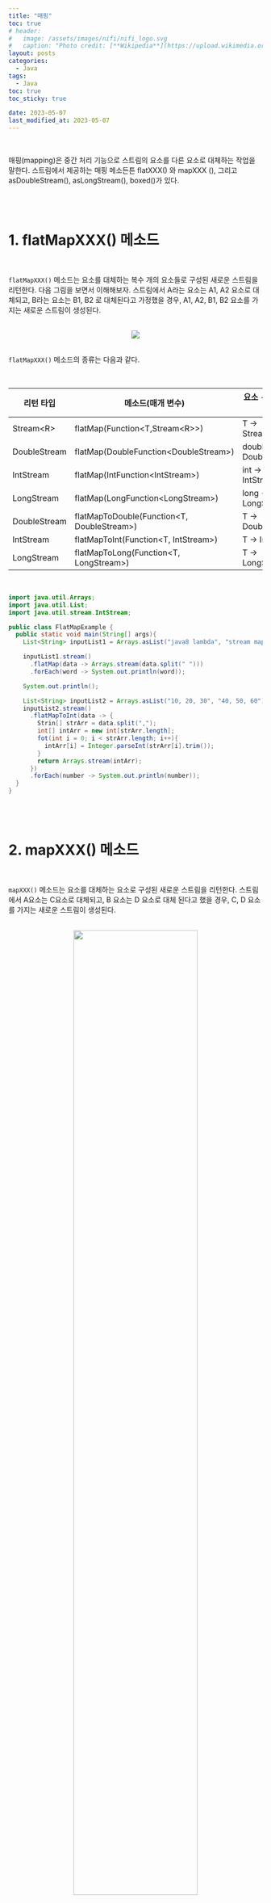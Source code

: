 ```yaml
---
title: "매핑"
toc: true
# header:
#   image: /assets/images/nifi/nifi_logo.svg
#   caption: "Photo credit: [**Wikipedia**](https://upload.wikimedia.org/wikipedia/commons/f/ff/Apache-nifi-logo.svg)"
layout: posts
categories:
  - Java
tags:
  - Java
toc: true
toc_sticky: true

date: 2023-05-07
last_modified_at: 2023-05-07
---
```


<br>

매핑(mapping)은 중간 처리 기능으로 스트림의 요소를 다른 요소로 대체하는 작업을 말한다. 스트림에서 제공하는 매핑 메소든튼 flatXXX() 와 mapXXX (), 그리고 asDoubleStream(), asLongStream(), boxed()가 있다.

<br><br>

# 1. flatMapXXX() 메소드

<br>

`flatMapXXX()` 메소드는 요소를 대체하는 복수 개의 요소들로 구성된 새로운 스트림을 리턴한다. 다음 그림을 보면서 이해해보자. 스트림에서 A라는 요소는 A1, A2 요소로 대체되고, B라는 요소는 B1, B2 로 대체된다고 가정했을 경우, A1, A2, B1, B2 요소를 가지는 새로운 스트림이 생성된다.

<br>

<div align="center">
<img src="https://user-images.githubusercontent.com/45858414/236680872-e15de35c-7ba0-48e9-b64a-08210c0ee5dd.png" witdh="70%" />
</div>

<br>

`flatMapXXX()` 메소드의 종류는 다음과 같다.

<br>

<table>
  <thead>
    <tr>
      <th colspan="1">리턴 타입</th>
      <th colspan="1">메소드(매개 변수)</th>
      <th colspan="1">요소 -&gt; 대체요소</th>
    </tr>
  </thead>
  <tbody>
    <tr>
      <td>Stream&lt;R&gt;</td>
      <td>flatMap(Function&lt;T,Stream&lt;R&gt;&gt;)</td>
      <td>T -&gt; Stream&lt;R&gt;</td>
    </tr>
    <tr>
      <td>DoubleStream</td>
      <td>flatMap(DoubleFunction&lt;DoubleStream&gt;)</td>
      <td>double -&gt; DoubleStream</td>
    </tr>
    <tr>
      <td>IntStream</td>
      <td>flatMap(IntFunction&lt;IntStream&gt;)</td>
      <td>int -&gt; IntStream</td>
    </tr>
    <tr>
      <td>LongStream</td>
      <td>flatMap(LongFunction&lt;LongStream&gt;)</td>
      <td>long -&gt; LongStream</td>
    </tr>
    <tr>
      <td>DoubleStream</td>
      <td>flatMapToDouble(Function&lt;T, DoubleStream&gt;)</td>
      <td>T -&gt; DoubleStream</td>
    </tr>
    <tr>
      <td>IntStream</td>
      <td>flatMapToInt(Function&lt;T, IntStream&gt;)</td>
      <td>T -&gt; IntStream</td>
    </tr>
    <tr>
      <td>LongStream</td>
      <td>flatMapToLong(Function&lt;T, LongStream&gt;)</td>
      <td>T -&gt; LongStream</td>
    </tr>
  </tbody>
</table>

<br>

```java
import java.util.Arrays;
import java.util.List;
import java.util.stream.IntStream;

public class FlatMapExample {
  public static void main(String[] args){
    List<String> inputList1 = Arrays.asList("java8 lambda", "stream mapping");

    inputList1.stream()
      .flatMap(data -> Arrays.stream(data.split(" ")))
      .forEach(word -> System.out.println(word));

    System.out.println();

    List<String> inputList2 = Arrays.asList("10, 20, 30", "40, 50, 60");
    inputList2.stream()
      .flatMapToInt(data -> {
        Strin[] strArr = data.split(",");
        int[] intArr = new int[strArr.length];
        fot(int i = 0; i < strArr.length; i++){
          intArr[i] = Integer.parseInt(strArr[i].trim());
        }
        return Arrays.stream(intArr);
      })
      .forEach(number -> System.out.println(number));
  }
}
```

<br><br>

# 2. mapXXX() 메소드

<br>

`mapXXX()` 메소드는 요소를 대체하는 요소로 구성된 새로운 스트림을 리턴한다. 스트림에서 A요소는 C요소로 대체되고, B 요소는 D 요소로 대체 된다고 했을 경우, C, D 요소를 가지는 새로운 스트림이 생성된다.

<br>

<div align="center">
<img src="https://user-images.githubusercontent.com/45858414/236680455-a2dc6361-509c-4f68-9d96-a544641a3d8a.png" width="70%" />
</div>

<br><br>

<table>
  <thead>
    <tr>
      <th colspan="1">리턴 타입</th>
      <th colspan="1">메소드(매개 변수)</th>
      <th colspan="1">요소 -&gt; 대체 요소</th>
    </tr>
  </thead>
  <tbody>
    <tr>
      <td>Stream&lt;R&gt;</td>
      <td>map(Function&lt;T, R&gt;)</td>
      <td>T -&gt; R</td>
    </tr>
    <tr>
      <td>DoubleStream</td>
      <td>mapToDouble(ToDoubleFunction&lt;T&gt;)</td>
      <td>T -&lt; double</td>
    </tr>
    <tr>
      <td>IntStream</td>
      <td>mapToInt(ToIntFunction&lt;T&gt;)</td>
      <td>T -&gt; int</td>
    </tr>
    <tr>
      <td>LongStream</td>
      <td>mapToLong(ToLongFunction&lt;T&gt;)</td>
      <td>T -&gt; long</td>
    </tr>
    <tr>
      <td>DoubleStream</td>
      <td>map(DoubleUnaryOperator)</td>
      <td>double -&gt; double</td>
    </tr>
    <tr>
      <td>IntStream</td>
      <td>mapToInt(DoubleToIntFunction)</td>
      <td>double -&gt; int</td>
    </tr>
    <tr>
      <td>LongStream</td>
      <td>mapToLong(DoubleToLongFunction)</td>
      <td>double -&gt; long</td>
    </tr>
    <tr>
      <td>Stream&lt;U&gt;</td>
      <td>mapToObj(DoubleFunction&lt;U&gt;)</td>
      <td>double -&gt; U</td>
    </tr>
    <tr>
      <td>IntStream</td>
      <td>map(IntUnaryOperator)</td>
      <td>int -&gt; int</td>
    </tr>
    <tr>
      <td>DoubleStream</td>
      <td>mapToLong(IntToDoubleFunction)</td>
      <td>int -&gt; double</td>  
    </tr>
    <tr>
      <td>LongStream</td>
      <td>mapToLong(IntToLongFunction)</td>
      <td>int -&gt; long</td>
    </tr>
    <tr>
      <td>Stream&lt;U&gt;</td>
      <td>mapToObj(intFunction&lt;U&gt;)</td>
      <td>int -&gt; U</td>
    </tr>
    <tr>
      <td>LongStream</td>
      <td>map(LongUnaryOperator)</td>
      <td>long -&gt; long</td>
    </tr>
    <tr>
      <td>DoubleStream</td>
      <td>mapToDouble(LongToDoubleFunction)</td>
      <td>long -&gt; double</td>
    </tr>
    <tr>
      <td>IntStream</td>
      <td>mapToInt(LongToIntFunction)</td>
      <td>long -&gt; int</td>
    </tr>
    <tr>
      <td>Stream&lt;U&gt;</td>
      <td>mapToObj(LongFunction&lt;U&gt;)</td>
      <td>long -&gt; U</td>
    </tr>
  </tbody>
</table>

<br>

```java
public class Student{
  private String name;
  private int score;

  public Student(String name, int score){
    this.name = name;
    this.score = score;
  }

  public String getName(){return name;}
  public int getScore(){return score;}
}
```

```java
import java.util.Arrays;
import java.util.List;

public class MapExample {
  public static void main(String[] args){
    List<Student> studentList = Arrays.asList(
      new Student("홍길동", 10),
      new Student("고길동", 20),
      new Student("김길동", 30)
    );

    studentList.stream()
      .mapToInt(Student:: getScore)
      .forEache(score -> System.out.println(score));
  }
}
```

<br><br>

# 3. asDoubleStream(), asLongStream(), boxed() 메소드

<br>

asDoubleStream() 메소드는 IntStream의 int 요소 또는 LongStream 의 long 요소를 double 요소로 타입 변환해서 DoubleStream을 생성한다. 마찬가지로 asLongStream() 메소드는 IntStream의 int 요소로 타입 변환해서 LongStream 을 생성한다. boxed() 메소드는 int, long, double 요소를 Integer, Long, Double 요소로 박싱해서 Stream을 생성한다.

<br>

<table>
  <thead>
    <tr>
      <th colspan="1">리턴 타입</th>
      <th colspan="1">메소드(매개 변수)</th>
      <th colspan="1">설명</th>
    </tr>
  </thead>
  <tbody>
    <tr>
      <td>DoubleStream</td>
      <td>asDoubleStream()</td>
      <td>int -&lt; double <br>
      long -&lt; double</td>
    </tr>
    <tr>
      <td>LongStream</td>
      <td>asLongStream()</td>
      <td>int -&lt; long</td>
    </tr>
    <tr>
      <td>Stream&lt;Integer&gt; <br>
      Stream&lt;Long&gt; <br>
      Stream&lt;Double&gt; </td>
      <td>boxed()</td>
      <td>int -&gt; Integer <br>
      long -&gt; Long <br>
      double -&gt; Double</td>
    </tr>
  </tbody>
</table>

<br><br>

```java
import java.util.Arrays;
import java.util.Stream.IntStream;

public class AsDoubleStreamAndBoxedExample {
  public static void main(String[] args){
    int[] intArray = {1,2,3,4,5};

    IntStream intStream = Arrays.stream(intArray);
    intStream
      .asDoubleStream()
      .forEach(d -> System.out.println(d));

    System.out.println();

    intStream = Arrays.stream(intArray);
    intStream
      .boxed()
      .forEach(obj -> System.out.prinln(obj.intValue()));
  }
}
```
